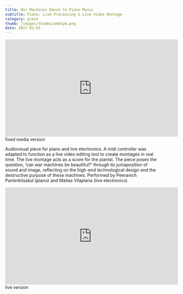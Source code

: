 ```yaml
---
title: War Machines Dance to Piano Music
subtitle: Piano, Live Processing & Live Video Montage
category: piece
thumb: /images/thumbs/wmdtpm.png
date: 2017-01-01
---
```


<iframe width="560" height="315" src="https://www.youtube.com/embed/1thRNRhm7M8" title="YouTube video player" frameborder="0" allow="accelerometer; autoplay; clipboard-write; encrypted-media; gyroscope; picture-in-picture" allowfullscreen></iframe>
fixed media version

Audiovisual piece for piano and live electronics. A midi controller was adapted to function as a live video editing tool to create montages in real time. The live montage acts as a score for the pianist. The piece poses the question, ‘can war machines be beautiful?’ through its juxtaposition of sound and image, reflecting on the high-end technological design and the destructive purpose of these machines.
Performed by Peeravich Panlerkitsakul (piano) and Matias Vilaplana (live electronics)


<iframe width="560" height="315" src="https://www.youtube.com/embed/c1OJXGDb6JI" frameborder="0" allow="accelerometer; autoplay; encrypted-media; gyroscope; picture-in-picture" allowfullscreen></iframe>
live version
